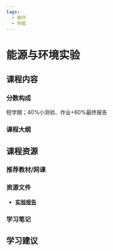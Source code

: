 ```yaml
---
tags:
  - 能环
  - 热能
---
```


# 能源与环境实验

## 课程内容

### 分数构成

短学期；40%小测验、作业+60%最终报告

### 课程大纲





## 课程资源

### 推荐教材/网课

### 资源文件

- [**实验报告**](https://pan.baidu.com/s/1DyMYcnQaDyBGUrVM4YdZSg?pwd=78na)

### 学习笔记

## 学习建议








